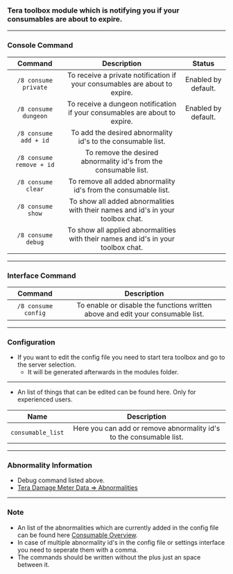 ### Tera toolbox module which is notifying you if your consumables are about to expire.

---

### Console Command
| Command | Description | Status |
| :---: | :---: | :---: |
| `/8 consume private` | To receive a private notification if your consumables are about to expire. | Enabled by default. |
| `/8 consume dungeon` | To receive a dungeon notification if your consumables are about to expire. | Enabled by default. |
| `/8 consume add + id` | To add the desired abnormality id's to the consumable list. |  |
| `/8 consume remove + id` | To remove the desired abnormality id's from the consumable list. |  |
| `/8 consume clear` | To remove all added abnormality id's from the consumable list. |  |
| `/8 consume show` | To show all added abnormalities with their names and id's in your toolbox chat. |  |
| `/8 consume debug` | To show all applied abnormalities with their names and id's in your toolbox chat. |  |

---

### Interface Command
| Command | Description |
| :---: | :---: |
| `/8 consume config` | To enable or disable the functions written above and edit your consumable list. |

---

### Configuration
- If you want to edit the config file you need to start tera toolbox and go to the server selection.
    - It will be generated afterwards in the modules folder.

---

- An list of things that can be edited can be found here. Only for experienced users.

| Name | Description |
| :---: | :---: |
| `consumable_list` | Here you can add or remove abnormality id's to the consumable list. |

---

### Abnormality Information
- Debug command listed above.
- [Tera Damage Meter Data => Abnormalities](https://github.com/neowutran/TeraDpsMeterData/tree/master/hotdot)

---

### Note
- An list of the abnormalities which are currently added in the config file can be found here [Consumable Overview](https://github.com/Tera-Shiraneko/consumable-notifier/tree/master/Additional-Data).
- In case of multiple abnormality id's in the config file or settings interface you need to seperate them with a comma.
- The commands should be written without the plus just an space between it.